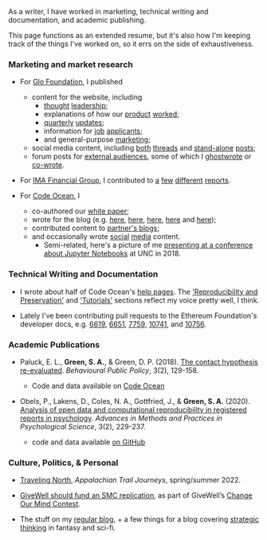 As a writer, I have worked in marketing, technical writing and documentation, and academic publishing.

This page functions as an extended resume, but it's also how I'm keeping track of the things I've worked on, so it errs on the side of exhaustiveness.

### Marketing and market research

* For [Glo Foundation](https://www.glodollar.org/), I published 
  * content for the website, including
    * [thought](https://www.glodollar.org/articles/glo-zero-poverty-and-the-sdgs) [leadership](https://www.glodollar.org/articles/why-glo-foundation-donates-to-givedirectly); 
    * explanations of how our [product](https://www.glodollar.org/articles/treasuries) [worked](https://www.glodollar.org/articles/givedirectly);  
    * [quarterly](https://www.glodollar.org/articles/glo-q1-2023-update) [updates](https://www.glodollar.org/articles/glo-q2-2023-update); 
    * information for [job](https://www.glodollar.org/articles/how-we-work-at-glo) [applicants](https://www.glodollar.org/articles/how-to-make-your-job-application-to-glo-stand-out); 
    * and general-purpose [marketing](https://www.glodollar.org/articles/embedded-philanthropy);
  * social media content, including [both](https://twitter.com/glodollar/status/1710360692812021898) [threads](https://twitter.com/glodollar/status/1580906280599724032) and [stand-alone](https://twitter.com/glodollar/status/1711762918214148500) [posts](https://twitter.com/glodollar/status/1651247136179122178);
  * forum posts for [external audiences](https://forum.effectivealtruism.org/posts/EAiwxZN4Jiyup8d9G/glo-dollar-an-ethical-stablecoin-model-potential-impact-and), some of which I [ghostwrote](https://gov.gitcoin.co/t/proposal-diversify-gitcoin-stablecoin-holdings-by-exchanging-usdc-for-glo-dollars/16398) or [co-wrote](https://discuss.octant.app/t/glo-dollar-a-fiat-backed-stablecoin-embedded-with-philanthropy/51).
  
* For [IMA Financial Group](https://imacorp.com/), I contributed to [a](https://imacorp.com/wp-content/uploads/2022/03/Q4_MIF_Cannabis_032222.pdf) [few](https://imacorp.com/wp-content/uploads/2022/01/Q4_MiF_Hospitality_012622.pdf) [different](https://imacorp.com/wp-content/uploads/2021/12/Q3_MIF_Real-Estate_122221.pdf) [reports](https://imacorp.com/insights-alerts-trends/hr-benefits-iats/hr-benefits-iats-april-06/).

* For [Code Ocean](https://codeocean.com/), I 
  * co-authored our [white paper](https://open.lnu.se/index.php/metapsychology/article/view/892);
  * wrote for the blog (e.g. [here](https://medium.com/codeocean/two-welcome-innovations-in-liu-and-salganik-2019-successes-and-struggles-with-computational-b4ef1a4311f2), [here](https://medium.com/codeocean/five-reproducibility-lessons-from-a-year-of-reviewing-compute-capsules-de71729ebd8a), [here](https://medium.com/codeocean/nature-journals-pilot-with-code-ocean-a-developer-advocate-s-perspective-d1f9f35f896e), [here](https://medium.com/codeocean/multiple-languages-in-a-single-compute-capsule-e71719e448ab) and [here](https://medium.com/codeocean/stata-on-code-ocean-the-case-of-meta-ado-ac9c32be338a));
  * contributed content to [partner's blogs](https://www.cambridge.org/core/blog/2018/12/21/public-and-private-benefits-to-practicing-open-science/);
  * and occasionally wrote [social](https://twitter.com/CodeOceanHQ/status/989193597294665729) [media](https://twitter.com/CodeOceanHQ/status/1024382224844632064) content.
    * Semi-related, here's a picture of me [presenting at a conference about Jupyter Notebooks](https://twitter.com/GinnyGhezzo/status/1062409577101172736/photo/1) at UNC in 2018.


### Technical Writing and Documentation
* I wrote about half of Code Ocean's [help pages](https://help.codeocean.com/en/). The  ['Reproducibility and Preservation'](https://help.codeocean.com/en/collections/500077-reproducibility-and-preservation) and ['Tutorials'](https://help.codeocean.com/en/collections/1910642-tutorials) sections reflect my voice pretty well, I think.

* Lately I've been contributing pull requests to the Ethereum Foundation's developer docs, e.g. [6619](https://github.com/ethereum/ethereum-org-website/pull/6619), [6651](https://github.com/ethereum/ethereum-org-website/pull/6651), [7759](https://github.com/ethereum/ethereum-org-website/pull/7759), [10741](https://github.com/ethereum/ethereum-org-website/pull/10741), and [10756](https://github.com/ethereum/ethereum-org-website/pull/10756).

### Academic Publications

* Paluck, E. L., **Green, S. A.**, & Green, D. P. (2018). [The contact hypothesis re-evaluated](https://doi.org/10.1017/bpp.2018.25). _Behavioural Public Policy_, 3(2), 129-158.
  * Code and data available on [Code Ocean](https://doi.org/10.24433/CO.4024382.v7)

* Obels, P., Lakens, D., Coles, N. A., Gottfried, J., & **Green, S. A.** (2020). [Analysis of open data and computational reproducibility in registered reports in psychology](https://doi.org/10.1177/2515245920918872). _Advances in Methods and Practices in Psychological Science_, 3(2), 229-237.
  * code and data available [on GitHub](https://github.com/Lakens/reproducing_registered_reports)

### Culture, Politics, & Personal

* [Traveling North](https://journeys.appalachiantrail.org/issue/spring-summer-2022/traveling-north/), _Appalachian Trail Journeys_, spring/summer 2022.

* [GiveWell should fund an SMC replication](https://forum.effectivealtruism.org/posts/E3nAGbeMoFnjpYawr/givewell-should-fund-an-smc-replication), as part of GiveWell’s [Change Our Mind Contest](https://forum.effectivealtruism.org/topics/givewell-change-our-mind-contest).

* The stuff on my [regular blog](https://setharielgreen.com/blog/), \+ a few things for a blog covering [strategic](https://blogtarkin.wordpress.com/2014/12/01/the-walking-dead-and-the-politics-of-apocalypse-fiction/) [thinking](https://blogtarkin.wordpress.com/2013/11/01/enders-shadow-and-offense-defense-theory) in fantasy and sci-fi.